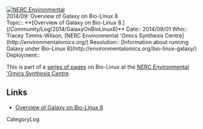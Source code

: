 <div class='center'>
<a href='http://environmentalomics.org/bio-linux-galaxy/'><img src='/Images/Logos/EOS.gif/' alt='NERC Environmental 'Omics Synthesis Centre' /></a>
</div>

<div class="title">2014/09: Overview of Galaxy on Bio-Linux 8</div>



<div class='logbox'>
 Topic:: **[Overview of Galaxy on Bio-Linux 8.](/Community/Log/2014/GalaxyOnBioLinux8)**
 Date:: 2014/09/01
 Who:: Tracey Timms-Wilson, [NERC Environmental 'Omics Synthesis Centre](http://environmentalomics.org/)
 Resolution:: [Information about running Galaxy under Bio-Linux 8](http://environmentalomics.org/bio-linux-galaxy/)
 Deployment:: 
</div>

This is part of a [series of pages](http://environmentalomics.org/bio-linux/) on Bio-Linux at the [NERC Environmental 'Omics Synthesis Centre](http://environmentalomics.org/).


## Links

* [Overview of Galaxy on Bio-Linux 8](http://environmentalomics.org/bio-linux-galaxy/)

CategoryLog

